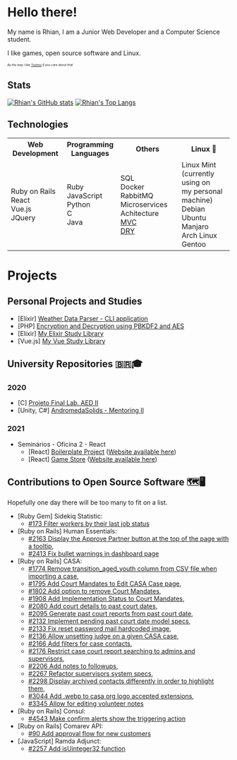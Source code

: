 <!--
So you've come to the bleak land of the README source code...
I am sorry, I've succumbed to the treacherous power of HTML in markdown... There is no way back now...
-->

# Hello there!

My name is Rhian, I am a Junior Web Developer and a Computer Science student.

I like games, open source software and Linux.

<!--
  Other images :)
  https://media1.tenor.com/images/50ead60764442fd6304067bac5377027/tenor.gif
-->

<sub><sup><sub><sup>_By the way I like [Touhou](https://i1.kym-cdn.com/photos/images/newsfeed/000/333/537/b27.png) if you care about that_</sup></sub></sup></sub>

## Stats

[![Rhian's GitHub stats](https://github-readme-stats.vercel.app/api?username=rhian-cs&show_icons=true&theme=tokyonight&line_height=24.99)](https://github.com/anuraghazra/github-readme-stats)
[![Rhian's Top Langs](https://github-readme-stats.vercel.app/api/top-langs/?username=rhian-cs&layout=compact&theme=tokyonight&langs_count=8&exclude_repo=AndromedaSolids)](https://github.com/anuraghazra/github-readme-stats)

## Technologies

<table>
<th>Web Development</th>
<th>Programming<br>Languages</th>
<th>Others</th>
<th>Linux 💛</th>
<tr>
  <td>
      Ruby on Rails<br>
      React<br>
      Vue.js<br>
      JQuery<br>
  </td>
  <td>
      Ruby<br>
      JavaScript<br>
      Python<br>
      C<br>
      Java<br>
  </td>
  <td>
    SQL<br>
    Docker<br>
    RabbitMQ<br>
    Microservices Achitecture<br>
    <a href="https://en.wikipedia.org/wiki/Model%E2%80%93view%E2%80%93controller">MVC</a><br>
    <a href="https://en.wikipedia.org/wiki/Don't_repeat_yourself">DRY</a><br>
  </td>
  <td>
    Linux Mint (currently using on<br>
    my personal machine)<br>
    Debian<br>
    Ubuntu<br>
    Manjaro<br>
    Arch Linux<br>
    Gentoo<br>
  </td>
</tr>
<table>

# Projects

## Personal Projects and Studies

- [Elixir] [Weather Data Parser - CLI application](https://github.com/rhian-cs/elixir-weather-parser)
- [PHP] [Encryption and Decryption using PBKDF2 and AES](https://github.com/rhian-cs/crypto-challenge-php-pbkdf2)
- [Elixir] [My Elixir Study Library](https://github.com/rhian-cs/elixir-studies)
- [Vue.js] [My Vue Study Library](https://github.com/rhian-cs/vue-udemy-studies)

## University Repositories 🇧🇷🎓

### 2020

- [C] [Projeto Final Lab. AED II](https://github.com/rhian-cs/Projeto_final_LAEDII)
- [Unity, C#] [AndromedaSolids - Mentoring II](https://github.com/rhian-cs/AndromedaSolids)

### 2021

- Seminários - Oficina 2 - React
  - [React] [Boilerplate Project](https://github.com/rhian-cs/seminarios-2021-oficina-2-boilerplate) ([Website available here](https://rhian-cs.github.io/puc-2021-1-seminarios-3-oficina-2-boilerplate-project/public/index.html))
  - [React] [Game Store](https://github.com/rhian-cs/seminarios-2021-oficina-2-game-store) ([Website available here](https://rhian-cs.github.io/seminarios-2021-oficina-2-game-store/))

## Contributions to Open Source Software 🗺️🖥️

Hopefully one day there will be too many to fit on a list.

- [Ruby Gem] Sidekiq Statistic:
  - [#173 Filter workers by their last job status](https://github.com/davydovanton/sidekiq-statistic/pull/173)
- [Ruby on Rails] Human Essentials:
  - [#2163 Display the Approve Partner button at the top of the page with a tooltip](https://github.com/rubyforgood/human-essentials/pull/2163),
  - [#2413 Fix bullet warnings in dashboard page](https://github.com/rubyforgood/human-essentials/pull/2413)
- [Ruby on Rails] CASA:
  - [#1774 Remove transition_aged_youth column from CSV file when importing a case](https://github.com/rubyforgood/casa/pull/1774),
  - [#1795 Add Court Mandates to Edit CASA Case page](https://github.com/rubyforgood/casa/pull/1795),
  - [#1802 Add option to remove Court Mandates](https://github.com/rubyforgood/casa/pull/1802),
  - [#1908 Add Implementation Status to Court Mandates](https://github.com/rubyforgood/casa/pull/1908),
  - [#2080 Add court details to past court dates](https://github.com/rubyforgood/casa/pull/2080),
  - [#2095 Generate past court reports from past court date](https://github.com/rubyforgood/casa/pull/2095),
  - [#2132 Implement pending past court date model specs](https://github.com/rubyforgood/casa/pull/2132),
  - [#2133 Fix reset password mail hardcoded image](https://github.com/rubyforgood/casa/pull/2133),
  - [#2136 Allow unsetting judge on a given CASA case](https://github.com/rubyforgood/casa/pull/2136),
  - [#2166 Add filters for case contacts](https://github.com/rubyforgood/casa/pull/2166),
  - [#2176 Restrict case court report searching to admins and supervisors](https://github.com/rubyforgood/casa/pull/2176),
  - [#2206 Add notes to followups](https://github.com/rubyforgood/casa/pull/2206),
  - [#2267 Refactor supervisors system specs](https://github.com/rubyforgood/casa/pull/2267),
  - [#2298 Display archived contacts differently in order to highlight them](https://github.com/rubyforgood/casa/pull/2298),
  - [#3044 Add .webp to casa org logo accepted extensions](https://github.com/rubyforgood/casa/pull/3044),
  - [#3345 Allow for editing volunteer notes](https://github.com/rubyforgood/casa/pull/3345)
- [Ruby on Rails] Consul:
  - [#4543 Make confirm alerts show the triggering action](https://github.com/consul/consul/pull/4543)
- [Ruby on Rails] Comarev API:
  - [#90 Add approval flow for new customers](https://github.com/comarev/comarev/pull/90)
- [JavaScript] Ramda Adjunct:
  - [#2257 Add isUinteger32 function](https://github.com/char0n/ramda-adjunct/pull/2257)
